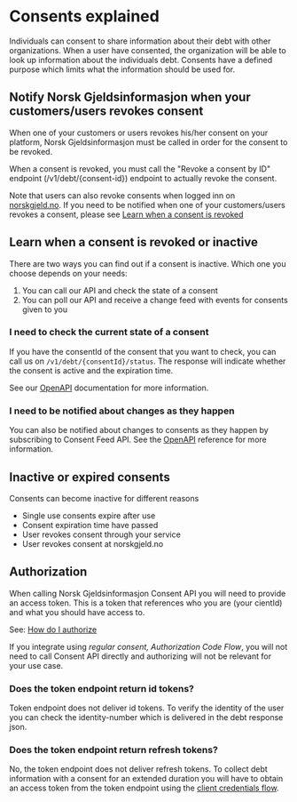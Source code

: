 # Consents explained

Individuals can consent to share information about their debt with other organizations. When a user have consented, the organization will be able to look up information about the individuals debt. Consents have a defined purpose which limits what the information should be used for.

## <a name="client-revokes-consent"></a> Notify Norsk Gjeldsinformasjon when your customers/users revokes consent

When one of your customers or users revokes his/her consent on your platform, Norsk Gjeldsinformasjon must be called in order for the consent to be revoked.

When a consent is revoked, you must call the "Revoke a consent by ID" endpoint (/v1/debt/{consent-id}) endpoint to actually revoke the consent.

Note that users can also revoke consents when logged inn on [norskgjeld.no](http://www.norskgjeld.no/). If you need to be notified when one of your customers/users revokes a consent, please see [Learn when a consent is revoked](../explanation/consent.md#consent-events)

## Learn when a consent is revoked or inactive

There are two ways you can find out if a consent is inactive. Which one you choose depends on your needs:

1. You can call our API and check the state of a consent
2. You can poll our API and receive a change feed with events for consents given to you

### I need to check the current state of a consent

If you have the consentId of the consent that you want to check, you can call us on `/v1/debt/{consentId}/status`. The response will indicate whether the consent is active and the expiration time.

See our [OpenAPI](../reference/openapi.md) documentation for more information.

### <a name="consent-events"></a> I need to be notified about changes as they happen

You can also be notified about changes to consents as they happen by subscribing to Consent Feed API. See the [OpenAPI](../reference/openapi.md) reference for more information.


## Inactive or expired consents

Consents can become inactive for different reasons

- Single use consents expire after use
- Consent expiration time have passed
- User revokes consent through your service
- User revokes consent at norskgjeld.no

## Authorization

When calling Norsk Gjeldsinformasjon Consent API you will need to provide an access token. This is a token that references who you are (your cientId) and what you should have access to.

See: [How do I authorize](../howto/consent_authorize.md)

If you integrate using *regular consent, Authorization Code Flow*, you will not need to call Consent API directly and authorizing will not be relevant for your use case.

### Does the token endpoint return id tokens?

Token endpoint does not deliver id tokens. To verify the identity of the user you can check the identity-number which is delivered in the debt response json.

### Does the token endpoint return refresh tokens?

No, the token endpoint does not deliver refresh tokens. To collect debt information with a consent for an extended duration you will have to obtain an access token from the token endpoint using the [client credentials flow](../reference/consent_flows.md#client-credentials-flow).
